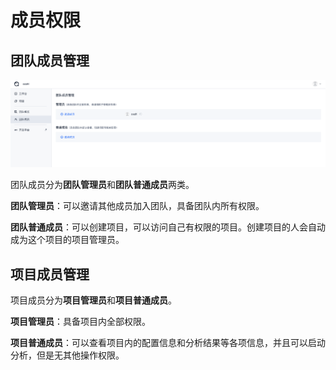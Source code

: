 # 成员权限

## 团队成员管理

![成员权限](../images/team_member.png)

团队成员分为**团队管理员**和**团队普通成员**两类。

**团队管理员**：可以邀请其他成员加入团队，具备团队内所有权限。

**团队普通成员**：可以创建项目，可以访问自己有权限的项目。创建项目的人会自动成为这个项目的项目管理员。

## 项目成员管理

项目成员分为**项目管理员**和**项目普通成员**。

**项目管理员**：具备项目内全部权限。

**项目普通成员**：可以查看项目内的配置信息和分析结果等各项信息，并且可以启动分析，但是无其他操作权限。
